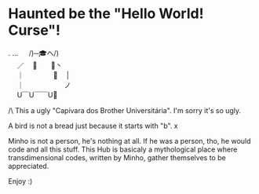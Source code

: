 # Haunted be the "Hello World! Curse"!

.    ...   　  /)─🎓ヘ/) <br>
 　 ／     　🌟　　🌟丶<br>
　 ｜　　     　　🐽 　|<br>
　 ｜　 　  　　　       ノ<br>
　 U￣U￣￣U📝 <br>

/\ This a ugly "Capivara dos Brother Universitária". I'm sorry it's so ugly.

A bird is not a bread just because it starts with "b". x

Minho is not a person, he's nothing at all.
If he was a person, tho, he would code and all this stuff.
This Hub is basicaly a mythological place where transdimensional codes, written by Minho, gather themselves to be appreciated.

Enjoy :)
